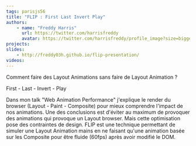 ```yaml
---
tags: parisjs56
title: "FLIP : First Last Invert Play"
authors:
    - name: "Freddy Harris"
      url: https://twitter.com/harrisfreddy
      avatar: https://twitter.com/harrisfreddy/profile_image?size=bigger
projects:
slides:
    - http://freddy03h.github.io/flip-presentation/
videos:
---
```

Comment faire des Layout Animations sans faire de Layout Animation ?

First - Last - Invert - Play

Dans mon talk "Web Animation Performance" j'explique le render du browser (Layout - Paint - Composite) pour mieux comprendre l'impact de nos animations.
Une des conclusions est d'éviter au maximum de provoquer des animations qui provoque un Layout browser. Mais cette optimisation pose des contraintes de design.
FLIP est une technique permettant de simuler une Layout Animation mains en ne faisant qu'une animation basée sur les Composite pour être fluide (60fps) après avoir modifié le DOM.
